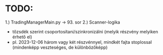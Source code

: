 # TODO:

1.) TradingManagerMain.py -> 93. sor
2.) Scanner-logika
  - tőzsdék szerint csoportosítani/szinkronizálni (melyik részvény melyiken érhető el)
  - pl. 2023-12-06 három vagy két részvénnyel, mindkét fajta stoplossal (mindenképp veszteséges, de különbözőképp)
